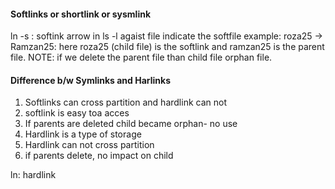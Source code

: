 #### Softlinks or shortlink or sysmlink
ln -s : softink
arrow in ls -l agaist file indicate the softfile
example:
roza25 -> Ramzan25: here roza25 (child file) is the softlink and ramzan25 is the parent file.
NOTE: if we delete the parent file than child file orphan file.


#### Difference b/w Symlinks and Harlinks
1. Softlinks can cross partition and hardlink can not
2. softlink is easy toa acces
3. If parents are deleted child became orphan- no use
4. Hardlink is a type of storage
5. Hardlink can not cross partition
6. if parents delete, no impact on child




ln: hardlink

